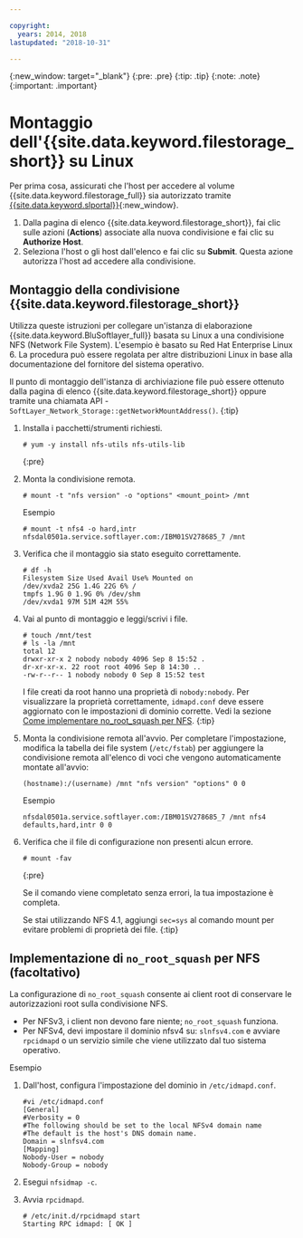 ```yaml
---

copyright:
  years: 2014, 2018
lastupdated: "2018-10-31"

---
```

{:new_window: target="_blank"}
{:pre: .pre}
{:tip: .tip}
{:note: .note}
{:important: .important}

# Montaggio dell'{{site.data.keyword.filestorage_short}} su Linux

Per prima cosa, assicurati che l'host per accedere al volume {{site.data.keyword.filestorage_full}} sia autorizzato tramite [{{site.data.keyword.slportal}}](https://control.softlayer.com/){:new_window}.

1. Dalla pagina di elenco {{site.data.keyword.filestorage_short}}, fai clic sulle azioni (**Actions**) associate alla nuova condivisione e fai clic su **Authorize Host**.
2. Seleziona l'host o gli host dall'elenco e fai clic su **Submit**. Questa azione autorizza l'host ad accedere alla condivisione.

## Montaggio della condivisione {{site.data.keyword.filestorage_short}}

Utilizza queste istruzioni per collegare un'istanza di elaborazione {{site.data.keyword.BluSoftlayer_full}} basata su Linux a una condivisione NFS (Network File System). L'esempio è basato su Red Hat Enterprise Linux 6. La procedura può essere regolata per altre distribuzioni Linux in base alla documentazione del fornitore del sistema operativo.

Il punto di montaggio dell'istanza di archiviazione file può essere ottenuto dalla pagina di elenco {{site.data.keyword.filestorage_short}} oppure tramite una chiamata API - `SoftLayer_Network_Storage::getNetworkMountAddress()`.
{:tip}

1. Installa i pacchetti/strumenti richiesti.
   ```
   # yum -y install nfs-utils nfs-utils-lib
   ```
   {:pre}

2. Monta la condivisione remota.
   ```
   # mount -t "nfs version" -o "options" <mount_point> /mnt
   ```

   Esempio
   ```
   # mount -t nfs4 -o hard,intr
   nfsdal0501a.service.softlayer.com:/IBM01SV278685_7 /mnt
   ```

3. Verifica che il montaggio sia stato eseguito correttamente.
   ```
   # df -h
   Filesystem Size Used Avail Use% Mounted on
   /dev/xvda2 25G 1.4G 22G 6% /
   tmpfs 1.9G 0 1.9G 0% /dev/shm
   /dev/xvda1 97M 51M 42M 55%
   ```

4. Vai al punto di montaggio e leggi/scrivi i file.
   ```
   # touch /mnt/test
   # ls -la /mnt
   total 12
   drwxr-xr-x 2 nobody nobody 4096 Sep 8 15:52 .
   dr-xr-xr-x. 22 root root 4096 Sep 8 14:30 ..
   -rw-r--r-- 1 nobody nobody 0 Sep 8 15:52 test
   ```

   I file creati da root hanno una proprietà di `nobody:nobody`. Per visualizzare la proprietà correttamente, `idmapd.conf` deve essere aggiornato con le impostazioni di dominio corrette. Vedi la sezione [Come implementare no_root_squash per NFS](#implementing-no_root_squash-for-nfs-optional-).
   {:tip}

5. Monta la condivisione remota all'avvio. Per completare l'impostazione, modifica la tabella dei file system (`/etc/fstab`) per aggiungere la condivisione remota all'elenco di voci che vengono automaticamente montate all'avvio:

   ```
   (hostname):/(username) /mnt "nfs version" "options" 0 0
   ```

   Esempio

   ```
   nfsdal0501a.service.softlayer.com:/IBM01SV278685_7 /mnt nfs4 defaults,hard,intr 0 0
   ```

6. Verifica che il file di configurazione non presenti alcun errore.

   ```
   # mount -fav
   ```
   {:pre}

   Se il comando viene completato senza errori, la tua impostazione è completa.

   Se stai utilizzando NFS 4.1, aggiungi `sec=sys` al comando mount per evitare problemi di proprietà dei file.
   {:tip}


## Implementazione di `no_root_squash` per NFS (facoltativo)

La configurazione di `no_root_squash` consente ai client root di conservare le autorizzazioni root sulla condivisione NFS.
- Per NFSv3, i client non devono fare niente; `no_root_squash` funziona.
- Per NFSv4, devi impostare il dominio nfsv4 su: `slnfsv4.com` e avviare `rpcidmapd` o un servizio simile che viene utilizzato dal tuo sistema operativo.

Esempio

1. Dall'host, configura l'impostazione del dominio in `/etc/idmapd.conf`.

   ```
   #vi /etc/idmapd.conf
   [General]
   #Verbosity = 0
   #The following should be set to the local NFSv4 domain name
   #The default is the host's DNS domain name.
   Domain = slnfsv4.com
   [Mapping]
   Nobody-User = nobody
   Nobody-Group = nobody
   ```

2. Esegui `nfsidmap -c`.
3. Avvia `rpcidmapd`.
   ```
   # /etc/init.d/rpcidmapd start
   Starting RPC idmapd: [ OK ]
   ```
